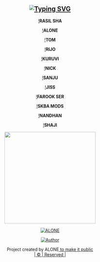 <div align="center">

## [![Typing SVG](https://readme-typing-svg.herokuapp.com?font=Rockstar-ExtraBold&color=FF0000&lines=HEY+THESE+ARE+THE+BETA+TESTERS;OF+TOM+BOT;THANKS+TO+THEM)](https://git.io/typing-svg)


[!](ff0000)**RASIL SHA**

[!](ffffff)**ALONE**

[!](ffffff)**TOM**

[!](ffffff)**RIJO**

[!](ffffff)**KURUVI**

[!](ffffff)**NICK**

[!](ffffff)**SANJU**

[!](ffffff)**JISS**


[!](ffffff)**FAROOK SER**

[!](ffffff)**SKBA MODS**

[!](ffffff)**NANDHAN**

[!](ffffff)**SHAJI**

<div align="center">

 </a>
</p>
<div align="center">
  <img border-radius: 15px src="https://i.imgur.com/k05oyeF.jpg" width="300" height="300"/>
  <p align="center">
<a href="#"><img title="ALONE" src="https://img.shields.io/badge/ALONE-red?colorA=%23ff0000&colorB=%23017e40&style=for-the-badge"></a>
</p>
  <p align="center">
<a href="https://github.com/Alone-Sir"><img title="Author" src="https://img.shields.io/badge/Author-Alone-Sir/TOM?color=blue&style=for-the-badge&logo=whatsapp"></a>
</p>
</div>
<p align="center">
Project created by  ALONE<a href="https://github.com/Alone-Sir"TOM</a> to make it public
    <br>
       | © |
        Reserved |
    <br> 
